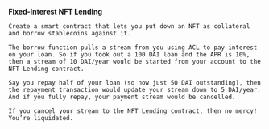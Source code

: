 **Fixed-Interest NFT Lending**
    
    Create a smart contract that lets you put down an NFT as collateral and borrow stablecoins against it. 
    
    The borrow function pulls a stream from you using ACL to pay interest on your loan. So if you took out a 100 DAI loan and the APR is 10%, then a stream of 10 DAI/year would be started from your account to the NFT Lending contract.
    
    Say you repay half of your loan (so now just 50 DAI outstanding), then the repayment transaction would update your stream down to 5 DAI/year. And if you fully repay, your payment stream would be cancelled.
    
    If you cancel your stream to the NFT Lending contract, then no mercy! You’re liquidated.

